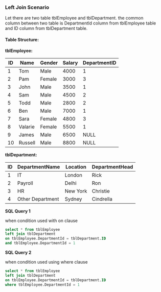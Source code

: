 ### Left Join Scenario
Let there are two table tblEmployee and tblDepartment.
the common column between two table is DepartmentId column from tblEmployee table and ID column from tblDepartment table.

#### Table Structure:
**tblEmployee:**

|ID |Name    |Gender    |Salary |DepartmentID|
|-- |----    |------    |------ |------------|
|1	|Tom	 |Male	    |4000	|1           |
|2	|Pam	 |Female	|3000	|3           |
|3	|John	 |Male	    |3500	|1           |
|4	|Sam	 |Male	    |4500	|2           |
|5	|Todd	 |Male	    |2800	|2           |
|6	|Ben	 |Male	    |7000	|1           |
|7	|Sara	 |Female	|4800	|3           |
|8	|Valarie |Female	|5500	|1           |
|9	|James	 |Male	    |6500	|NULL        |
|10 |Russell |Male	    |8800	|NULL        |

**tblDepartment:**

|ID |DepartmentName     |Location   |DepartmentHead|
|-- |------------------ |-----------|--------------|
|1	|IT	                |London	    |Rick          |
|2	|Payroll	        |Delhi	    |Ron           |
|3	|HR	                |New York	|Christie      |
|4	|Other Department	|Sydney	    |Cindrella     |

**SQL Query 1**

when condition used with on clause
```SQL
select * from tblEmployee
left join tblDepartment
on tblEmployee.DepartmentId = tblDepartment.ID
and tblEmployee.DepartmentId = 1
```

**SQL Query 2**

when condition used using where clause
```SQL
select * from tblEmployee
left join tblDepartment
on tblEmployee.DepartmentId = tblDepartment.ID
where tblEmployee.DepartmentId = 1
```